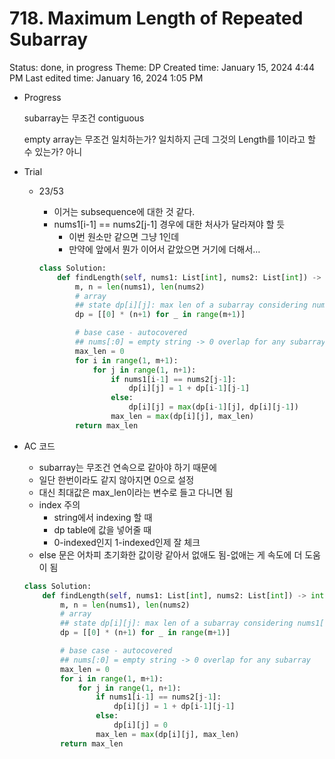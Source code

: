 # 718. Maximum Length of Repeated Subarray

Status: done, in progress
Theme: DP
Created time: January 15, 2024 4:44 PM
Last edited time: January 16, 2024 1:05 PM

- Progress
    
    subarray는 무조건 contiguous
    
    empty array는 무조건 일치하는가? 일치하지 근데 그것의 Length를 1이라고 할 수 있는가? 아니 
    
- Trial
    - 23/53
        - 이거는 subsequence에 대한 것 같다.
        - nums1[i-1] == nums2[j-1] 경우에 대한 처사가 달라져야 할 듯
            - 이번 원소만 같으면 그냥 1인데
            - 만약에 앞에서 뭔가 이어서 같았으면 거기에 더해서…
        
        ```python
        class Solution:
            def findLength(self, nums1: List[int], nums2: List[int]) -> int:
                m, n = len(nums1), len(nums2)
                # array
                ## state dp[i][j]: max len of a subarray considering nums1[:i], nums2[:j] 
                dp = [[0] * (n+1) for _ in range(m+1)]
        
                # base case - autocovered
                ## nums[:0] = empty string -> 0 overlap for any subarray
                max_len = 0
                for i in range(1, m+1):
                    for j in range(1, n+1):
                        if nums1[i-1] == nums2[j-1]:
                            dp[i][j] = 1 + dp[i-1][j-1]
                        else:
                            dp[i][j] = max(dp[i-1][j], dp[i][j-1])
                        max_len = max(dp[i][j], max_len)
                return max_len
        ```
        
- AC 코드
    - subarray는 무조건 연속으로 같아야 하기 때문에
    - 일단 한번이라도 같지 않아지면 0으로 설정
    - 대신 최대값은 max_len이라는 변수로 들고 다니면 됨
    - index 주의
        - string에서 indexing 할 때
        - dp table에 값을 넣어줄 때
        - 0-indexed인지 1-indexed인제 잘 체크
    - else 문은 어차피 초기화한 값이랑 같아서 없애도 됨-없애는 게 속도에 더 도움이 됨
    
    ```python
    class Solution:
        def findLength(self, nums1: List[int], nums2: List[int]) -> int:
            m, n = len(nums1), len(nums2)
            # array
            ## state dp[i][j]: max len of a subarray considering nums1[:i], nums2[:j] 
            dp = [[0] * (n+1) for _ in range(m+1)]
    
            # base case - autocovered
            ## nums[:0] = empty string -> 0 overlap for any subarray
            max_len = 0
            for i in range(1, m+1):
                for j in range(1, n+1):
                    if nums1[i-1] == nums2[j-1]:
                        dp[i][j] = 1 + dp[i-1][j-1]
                    else:
                        dp[i][j] = 0
                    max_len = max(dp[i][j], max_len)
            return max_len
    ```